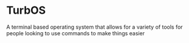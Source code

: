 # TurbOS
A terminal based operating system that allows for a variety of tools for people looking to use commands to make things easier
